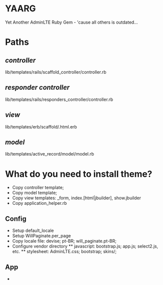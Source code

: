 # YAARG

Yet Another AdminLTE Ruby Gem - 'cause all others is outdated...

# Paths

## _controller_

lib/templates/rails/scaffold_controller/controller.rb

## _responder controller_

lib/templates/rails/responders_controller/controller.rb

## _view_

lib/templates/erb/scaffold/<ACTION>.html.erb

## _model_

lib/templates/active_record/model/model.rb

# What do you need to install theme?

* Copy controller template;
* Copy model template;
* Copy view templates: _form, index.[html|jbuilder], show.jbuilder
* Copy application_helper.rb

## Config

* Setup default_locale
* Setup WillPaginate.per_page
* Copy locale file: devise; pt-BR; will_paginate.pt-BR;
* Configure vendor directory
** javascript: bootstrap.js; app.js; select2.js, etc.
** stylesheet: AdminLTE.css; bootstrap; skins/;

## App

* 
